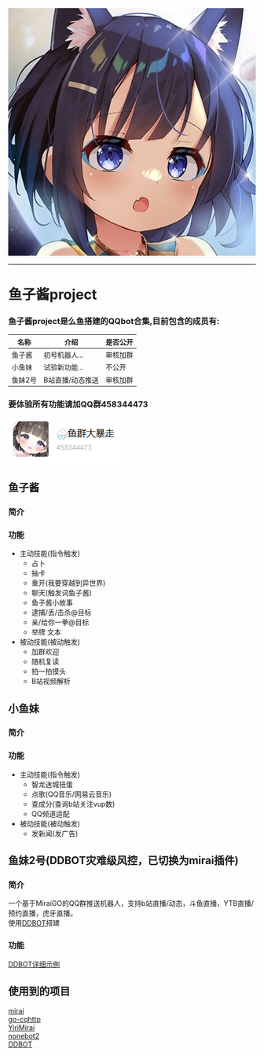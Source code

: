 <div align="center"> <img src="/logo.jpg"> </div>

-----

# 鱼子酱project
### 鱼子酱project是么鱼搭建的QQbot合集,目前包含的成员有:
|名称|介绍|是否公开|
|----|----|----|
|鱼子酱|初号机器人...|审核加群|
|小鱼妹|试验新功能...|不公开|
|鱼妹2号|B站直播/动态推送|审核加群|

### 要体验所有功能请加QQ群458344473
![QQ群](/qqgroup.png)

## 鱼子酱
### 简介
### 功能
* 主动技能(指令触发)
  - 占卜
  - 抽卡
  - 重开(我要穿越到异世界)
  - 聊天(触发词鱼子酱)
  - 鱼子酱小故事
  - 逮捕/丢/击杀@目标
  - 亲/给你一拳@目标
  - 举牌 文本
* 被动技能(被动触发)
  - 加群欢迎
  - 随机复读
  - 拍一拍摸头
  - B站视频解析  

## 小鱼妹

### 简介
### 功能  
* 主动技能(指令触发)
  - 智龙迷城扭蛋
  - 点歌(QQ音乐/网易云音乐)
  - 查成分(查询b站关注vup数)
  - QQ频道适配
* 被动技能(被动触发)
  - 发新闻(发广告)

## 鱼妹2号(DDBOT灾难级风控，已切换为mirai插件)
### 简介
一个基于MiraiGO的QQ群推送机器人，支持b站直播/动态，斗鱼直播，YTB直播/预约直播，虎牙直播。  
使用[DDBOT](https://github.com/Sora233/DDBOT)搭建
### 功能
[DDBOT详细示例](https://github.com/Sora233/DDBOT/blob/master/EXAMPLE.md)  

## 使用到的项目
[mirai](https://github.com/mamoe/mirai)  
[go-cqhttp](https://github.com/Mrs4s/go-cqhttp)  
[YiriMirai](https://github.com/YiriMiraiProject/YiriMirai)  
[nonebot2](https://github.com/nonebot/nonebot2)  
[DDBOT](https://github.com/Sora233/DDBOT)  

